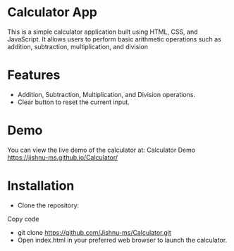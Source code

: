 # Calculator App
This is a simple calculator application built using HTML, CSS, and JavaScript. It allows users to perform basic arithmetic operations such as addition, subtraction, multiplication, and division
# Features
* Addition, Subtraction, Multiplication, and Division operations.
* Clear button to reset the current input.

# Demo
You can view the live demo of the calculator at:
Calculator Demo https://jishnu-ms.github.io/Calculator/

# Installation
* Clone the repository:

Copy code
* git clone https://github.com/Jishnu-ms/Calculator.git
* Open index.html in your preferred web browser to launch the calculator.
